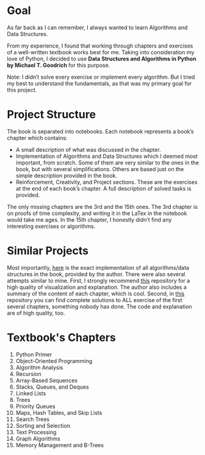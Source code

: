# Goal

As far back as I can remember, I always wanted to learn Algorithms and Data Structures.

From my experience, I found that working through chapters and exercises of a well-written textbook works best for me. Taking into consideration my love of Python, I decided to use **Data Structures and Algorithms in Python by Michael T. Goodrich** for this purpose. 

Note: I didn’t solve every exercise or implement every algorithm. But I tried my best to understand the fundamentals, as that was my primary goal for this project.

# Project Structure

The book is separated into notebooks. Each notebook represents a book’s chapter which contains:

* A small description of what was discussed in the chapter.
* Implementation of Algorithms and Data Structures which I deemed most important, from scratch. Some of them are very similar to the ones in the book, but with several simplifications. Others are based just on the simple description provided in the book. 
* Reinforcement, Creativity, and Project sections. These are the exercises at the end of each book’s chapter. A full description of solved tasks is provided. 

The only missing chapters are the 3rd and the 15th ones. The 3rd chapter is on proofs of time complexity, and writing it in the LaTex in the notebook would take me ages. In the 15th chapter, I honestly didn’t find any interesting exercises or algorithms.

# Similar Projects 

Most importantly, [here](https://github.com/mjwestcott/Goodrich) is the exact implementation of all algorithms/data structures in the book, provided by the author. There were also several attempts similar to mine. First, I strongly recommend [this](https://github.com/jihoonerd/Data_Structures_and_Algorithms_in_Python) repository for a high quality of visualization and explanation. The author also includes a summary of the content of each chapter, which is cool. Second, in [this](https://github.com/wdlcameron/Solutions-to-Data-Structures-and-Algorithms-in-Python#readme) repository you can find complete solutions to ALL exercise of the first several chapters, something nobody has done. The code and explanation are of high quality, too. 

# Textbook's Chapters

1. Python Primer
2. Object-Oriented Programming
3. Algorithm Analysis
4. Recursion
5. Array-Based Sequences
6. Stacks, Queues, and Deques
7. Linked Lists
8. Trees
9. Priority Queues 
10. Maps, Hash Tables, and Skip Lists
11. Search Trees 
12. Sorting and Selection
13. Text Processing
14. Graph Algorithms
15. Memory Management and B-Trees
